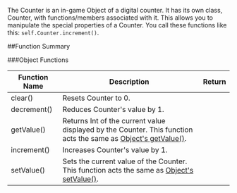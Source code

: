The Counter is an in-game Object of a digital counter. It has its own class, Counter, with functions/members associated with it. This allows you to manipulate the special properties of a Counter. You call these functions like this: `self.Counter.increment()`.

##Function Summary

###Object Functions

Function Name | Description | Return
-- | -- | --:
<a class="anchor" id="clear"></a>clear() | Resets Counter to 0. | [<span class="ret boo"></span>](intro#types)
<a class="anchor" id="decrement"></a>decrement() | Reduces Counter's value by 1. | [<span class="ret boo"></span>](intro#types)
<a class="anchor" id="getvalue"></a>getValue() | Returns Int of the current value displayed by the Counter. This function acts the same as [Object's getValue()](object#getvalue). | [<span class="ret boo"></span>](intro#types) 
<a class="anchor" id="increment"></a>increment() | Increases Counter's value by 1. | [<span class="ret boo"></span>](intro#types)
<a class="anchor" id="setvalue"></a>setValue() | Sets the current value of the Counter. This function acts the same as [Object's setValue()](object#setvalue). | [<span class="ret boo"></span>](intro#types) 
